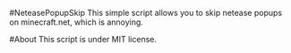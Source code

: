 #NeteasePopupSkip
This simple script allows you to skip netease popups on minecraft.net, which is annoying.

#About
This script is under MIT license.